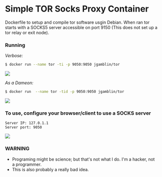 # Simple TOR Socks Proxy Container

Dockerfile to setup and compile tor software usgin Debian. When ran tor starts with a SOCKS5 server accessible on port 9150
(This does not set up a tor relay or exit node).

### Running

*Verbose:*
```bash
$ docker run --name tor -ti -p 9050:9050 jgamblin/tor
```
![](http://i.imgur.com/03n8NE6.png)

*As a Dameon:*
```bash
$ docker run  --name tor -tid -p 9050:9050 jgamblin/tor
```
![](http://i.imgur.com/AaV3VL6.png)

### To use, configure your browser/client to use a SOCKS server

    Server IP: 127.0.1.1
    Server port: 9050

![](http://i.imgur.com/GLWqKuV.png)

### WARNING

* Programing might be science; but that's not what I do. I'm a hacker, not a programmer.
* This is also probably a really bad idea. 
